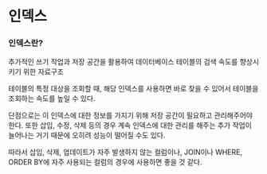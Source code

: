 ﻿
#  인덱스

### 인덱스란?
추가적인 쓰기 작업과 저장 공간을 활용하여 데이터베이스 테이블의 검색 속도를 향상시키기 위한 자료구조

테이블의 특정 대상을 조회할 때, 해당 인덱스를 사용하면 바로 찾을 수 있어서 테이블을 조회하는 속도를 높일 수 있다.

단점으로는 이 인덱스에 대한 정보를 가지기 위해 저장 공간이 필요하고 관리해주어야 한다. 또한 삽입, 수정, 삭제 등의 경우 계속 인덱스에 대한 관리를 해주는 추가 작업이 늘어나는 거기 때문에 오히려 성능이 떨어질 수도 있다.

따라서 삽입, 삭제, 업데이트가 자주 발생하지 않는 컬럼이나, JOIN이나 WHERE, ORDER BY에 자주 사용되는 컬럼의 경우에 사용하면 좋을 것 같다.
